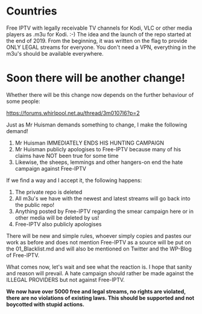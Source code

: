 # Countries
Free IPTV with legally receivable TV channels for Kodi, VLC or other media players as .m3u for Kodi. :-) The idea and the launch of the repo started at the end of 2019. From the beginning, it was written on the flag to provide ONLY LEGAL streams for everyone. You don't need a VPN, everything in the m3u's should be available everywhere.

# Soon there will be another change!

Whether there will be this change now depends on the further behaviour of some people:

https://forums.whirlpool.net.au/thread/3m0107l6?p=2

Just as Mr Huisman demands something to change, I make the following demand!

1. Mr Huisman IMMEDIATELY ENDS HIS HUNTING CAMPAIGN
2. Mr Huisman publicly apologises to Free-IPTV because many of his claims have NOT been true for some time
3. Likewise, the sheeps, lemmings and other hangers-on end the hate campaign against Free-IPTV

If we find a way and I accept it, the following happens:

1. The private repo is deleted
2. All m3u's we have with the newest and latest streams will go back into the public repo!
3. Anything posted by Free-IPTV regarding the smear campaign here or in other media will be deleted by us!
4. Free-IPTV also publicly apologises

There will be new and simple rules, whoever simply copies and pastes our work as before and does not mention Free-IPTV as a source will be put on the 01_Blacklist.md and will also be mentioned on Twitter and the WP-Blog of Free-IPTV. 

What comes now, let's wait and see what the reaction is. I hope that sanity and reason will prevail. A hate campaign should rather be made against the ILLEGAL PROVIDERS but not against Free-IPTV.

**We now have over 5000 free and legal streams, no rights are violated, there are no violations of existing laws. This should be supported and not boycotted with stupid actions.**

